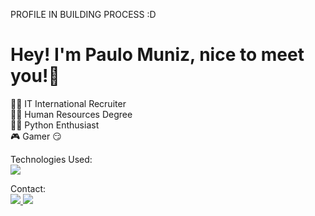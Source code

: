 PROFILE IN BUILDING PROCESS :D 


# Hey! I'm Paulo Muniz, nice to meet you!👋<br>
🤸‍♂️ IT International Recruiter <br>
👨‍🎓 Human Resources Degree <br>
👩‍💻 Python Enthusiast <br>
🎮 Gamer 😏

Technologies Used:<br>
<img src="https://img.shields.io/badge/Python-FFD43B?style=for-the-badge&logo=python&logoColor=blue" />

Contact:<br>
<a href="https://www.linkedin.com/in/paulormuniz/">
  <img src="https://img.shields.io/badge/LinkedIn-0077B5?style=for-the-badge&logo=linkedin&logoColor=white" />
<a href="mailto:paulomuniz@gmail.com">
  <img src="https://img.shields.io/badge/Gmail-D14836?style=for-the-badge&logo=gmail&logoColor=white" />

